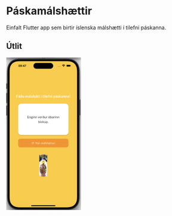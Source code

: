 # Páskamálshættir

Einfalt Flutter app sem birtir íslenska málshætti í tilefni páskanna.

## Útlit
<img src="/assets/skjar.png" alt="Útlit apps í iPhone 15 pro max" width="200"/>